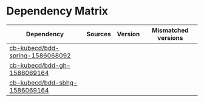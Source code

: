 # Dependency Matrix

Dependency | Sources | Version | Mismatched versions
---------- | ------- | ------- | -------------------
[cb-kubecd/bdd-spring-1586068092](https://github.com/cb-kubecd/bdd-spring-1586068092.git) |  | []() | 
[cb-kubecd/bdd-gh-1586069164](https://github.com/cb-kubecd/bdd-gh-1586069164.git) |  | []() | 
[cb-kubecd/bdd-sbhg-1586069164](https://github.com/cb-kubecd/bdd-sbhg-1586069164.git) |  | []() | 
